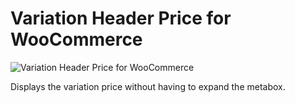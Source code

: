 # Variation Header Price for WooCommerce

![Variation Header Price for WooCommerce](https://orangedotdevelopment.com/wp-content/uploads/2025/05/Screenshot-2025-05-21-163440.png)

Displays the variation price without having to expand the metabox.
